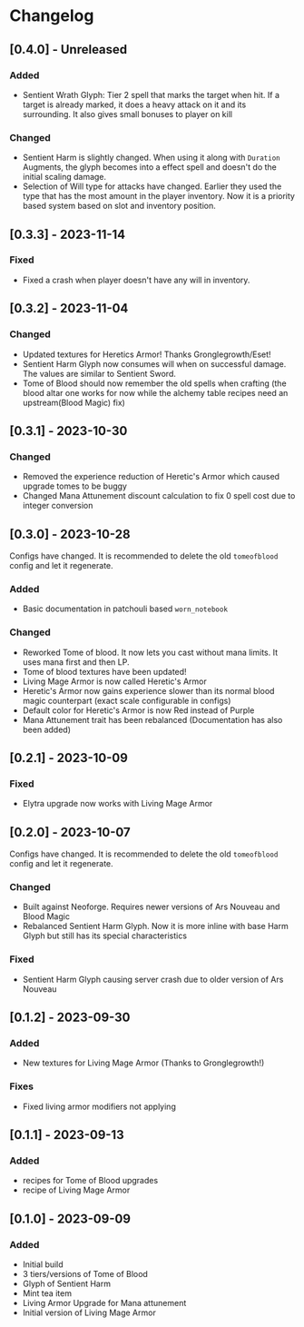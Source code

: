 # Changelog

## [0.4.0] - Unreleased

### Added

- Sentient Wrath Glyph: Tier 2 spell that marks the target when hit. If a target is already marked, it does a heavy
  attack on it and its surrounding. It also gives small bonuses to player on kill

### Changed

- Sentient Harm is slightly changed. When using it along with `Duration` Augments, the glyph becomes into a effect spell
  and doesn't do the initial scaling damage.
- Selection of Will type for attacks have changed. Earlier they used the type that has the most amount in the player
  inventory. Now it is a priority based system based on slot and inventory position.

## [0.3.3] - 2023-11-14

### Fixed

- Fixed a crash when player doesn't have any will in inventory.

## [0.3.2] - 2023-11-04

### Changed

- Updated textures for Heretics Armor! Thanks Gronglegrowth/Eset!
- Sentient Harm Glyph now consumes will when on successful damage. The values are similar to Sentient Sword.
- Tome of Blood should now remember the old spells when crafting (the blood altar one works for now while the alchemy
  table recipes need an upstream(Blood Magic) fix)

## [0.3.1] - 2023-10-30

### Changed

- Removed the experience reduction of Heretic's Armor which caused upgrade tomes to be buggy
- Changed Mana Attunement discount calculation to fix 0 spell cost due to integer conversion

## [0.3.0] - 2023-10-28

Configs have changed. It is recommended to delete the old `tomeofblood` config and let it regenerate.

### Added

- Basic documentation in patchouli based `worn_notebook`

### Changed

- Reworked Tome of blood. It now lets you cast without mana limits. It uses mana first and then LP.
- Tome of blood textures have been updated!
- Living Mage Armor is now called Heretic's Armor
- Heretic's Armor now gains experience slower than its normal blood magic counterpart (exact scale configurable in
  configs)
- Default color for Heretic's Armor is now Red instead of Purple
- Mana Attunement trait has been rebalanced (Documentation has also been added)

## [0.2.1] - 2023-10-09

### Fixed

- Elytra upgrade now works with Living Mage Armor

## [0.2.0] - 2023-10-07

Configs have changed. It is recommended to delete the old `tomeofblood` config and let it regenerate.

### Changed

- Built against Neoforge. Requires newer versions of Ars Nouveau and Blood Magic
- Rebalanced Sentient Harm Glyph. Now it is more inline with base Harm Glyph but still has its special characteristics

### Fixed

- Sentient Harm Glyph causing server crash due to older version of Ars Nouveau

## [0.1.2] - 2023-09-30

### Added

- New textures for Living Mage Armor (Thanks to Gronglegrowth!)

### Fixes

- Fixed living armor modifiers not applying

## [0.1.1] - 2023-09-13

### Added

- recipes for Tome of Blood upgrades
- recipe of Living Mage Armor


## [0.1.0] - 2023-09-09

### Added

- Initial build
- 3 tiers/versions of Tome of Blood
- Glyph of Sentient Harm
- Mint tea item
- Living Armor Upgrade for Mana attunement
- Initial version of Living Mage Armor
